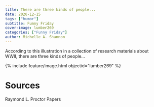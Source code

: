 ```yaml
---
title: There are three kinds of people...
date: 2020-12-15
tags: ["humor"]
subtitle: Funny Friday
cover-image: lumber269 
categories: ["Funny Friday"]
author: Michelle A. Shannon
---
```


According to this illustration in a collection of research materials about WWII, there are three kinds of people...

{% include feature/image.html objectid="lumber269" %}

# Sources

Raymond L. Proctor Papers